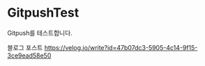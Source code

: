 # GitpushTest
Gitpush를 테스트합니다.

블로그 포스트
https://velog.io/write?id=47b07dc3-5905-4c14-9f15-3ce9ead58e50
